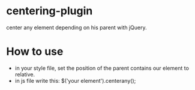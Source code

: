 # centering-plugin
center any element depending on his parent with jQuery.

# How to use
- in your style file, set the position of the parent contains our element to relative.
- in js file write this:
  $('your element').centerany();
